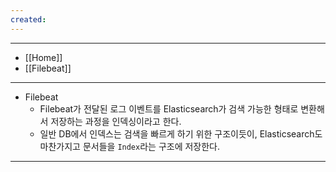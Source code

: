 ```yaml
---
created:
---
```


---
- [[Home]]
- [[Filebeat]]
---

- Filebeat
	- Filebeat가 전달된 로그 이벤트를 Elasticsearch가 검색 가능한 형태로 변환해서 저장하는 과정을 인덱싱이라고 한다.
	- 일반 DB에서 인덱스는 검색을 빠르게 하기 위한 구조이듯이, Elasticsearch도 마찬가지고 문서들을 `Index`라는 구조에 저장한다.

---